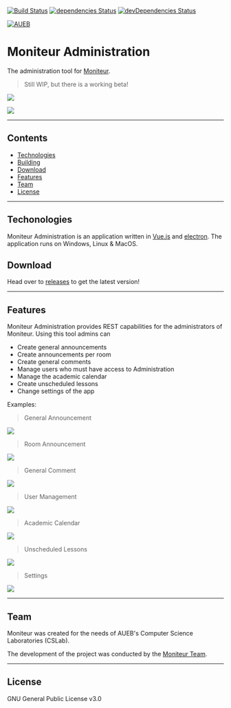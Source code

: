 [![Build Status](https://travis-ci.com/aueb-cslabs/moniteur-admin.svg?branch=master)](https://travis-ci.com/aueb-cslabs/moniteur-admin) 
[![dependencies Status](https://david-dm.org/aueb-cslabs/moniteur-admin/status.svg)](https://david-dm.org/aueb-cslabs/moniteur-admin)
[![devDependencies Status](https://david-dm.org/aueb-cslabs/moniteur-admin/dev-status.svg)](https://david-dm.org/aueb-cslabs/moniteur-admin?type=dev) 

<a href="https://cslab.aueb.gr"><img src="https://www.aueb.gr/press/logos/2_AUEB-white-HR.jpg" title="AUEB CSLab" alt="AUEB"></a>

# Moniteur Administration

The administration tool for [Moniteur](https://github.com/aueb-cslabs/moniteur).

> Still WIP, but there is a working beta!

![](https://imgur.com/DpLgARW)

![](https://imgur.com/kckzf5f)

---

## Contents

- [Technologies](#techonologies)
- [Building](#building)
- [Download](#download)
- [Features](#features)
- [Team](#team)
- [License](#license)

---

## Techonologies

Moniteur Administration is an application written in [Vue.js](https://vuejs.org/) and [electron](https://electronjs.org/). The application runs on Windows, Linux & MacOS.

## Download

Head over to [releases](https://github.com/aueb-cslabs/moniteur-admin/releases) to get the latest version!

---

## Features

Moniteur Administration provides REST capabilities for the administrators of Moniteur. Using this tool admins can

* Create general announcements
* Create announcements per room
* Create general comments
* Manage users who must have access to Administration
* Manage the academic calendar
* Create unscheduled lessons
* Change settings of the app

Examples:

> General Announcement

![](https://imgur.com/cxKmagS)

> Room Announcement

![](https://imgur.com/G7QTCxV)

> General Comment

![](https://imgur.com/tnfzS06)

> User Management

![](https://imgur.com/FkDfoHJ)

> Academic Calendar

![](https://imgur.com/H7vXP4P)

> Unscheduled Lessons

![](https://imgur.com/IclfmaG)

> Settings

![](https://imgur.com/GMEHlng)

---

## Team

Moniteur was created for the needs of AUEB's Computer Science Laboratories (CSLab).

The development of the project was conducted by the [Moniteur Team](https://github.com/orgs/aueb-cslabs/teams/moniteur).

---

## License

GNU General Public License v3.0